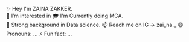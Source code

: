 ✨ Hey I'm ZAINA ZAKKER.  
👀 I’m interested in 
🎓 I'm Currently doing MCA.             
🌱 Strong background in Data science.
📫  Reach me on IG -> zai_na._
😄 Pronouns: ...
⚡ Fun fact: ...


<!---
zainazakker/zainazakker is a ✨ special ✨ repository because its `README.md` (this file) appears on your GitHub profile.
You can click the Preview link to take a look at your changes.
--->
